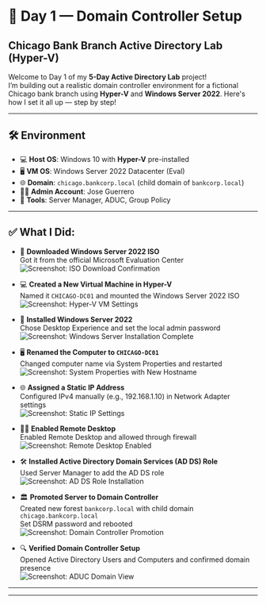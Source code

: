 # 🏦 Day 1 — Domain Controller Setup  
## Chicago Bank Branch Active Directory Lab (Hyper-V)

Welcome to Day 1 of my **5-Day Active Directory Lab** project!  
I’m building out a realistic domain controller environment for a fictional Chicago bank branch using **Hyper-V** and **Windows Server 2022**. Here's how I set it all up — step by step!

---

## 🛠️ Environment

- 💻 **Host OS**: Windows 10 with **Hyper-V** pre-installed  
- 🖥️ **VM OS**: Windows Server 2022 Datacenter (Eval)  
- 🌐 **Domain**: `chicago.bankcorp.local` (child domain of `bankcorp.local`)  
- 🧑‍💼 **Admin Account**: Jose Guerrero  
- 🧰 **Tools**: Server Manager, ADUC, Group Policy

---

## ✅ What I Did:

- 🔽 **Downloaded Windows Server 2022 ISO**  
  Got it from the official Microsoft Evaluation Center  
  ![Screenshot: ISO Download Confirmation](./screenshots/iso-download.png)

- 💻 **Created a New Virtual Machine in Hyper-V**  
  Named it `CHICAGO-DC01` and mounted the Windows Server 2022 ISO  
  ![Screenshot: Hyper-V VM Settings](./screenshots/hyperv-vm-setup.png)

- 🏁 **Installed Windows Server 2022**  
  Chose Desktop Experience and set the local admin password  
  ![Screenshot: Windows Server Installation Complete](./screenshots/windows-install.png)

- 🖥️ **Renamed the Computer to `CHICAGO-DC01`**  
  Changed computer name via System Properties and restarted  
  ![Screenshot: System Properties with New Hostname](./screenshots/rename-computer.png)

- 🌐 **Assigned a Static IP Address**  
  Configured IPv4 manually (e.g., 192.168.1.10) in Network Adapter settings  
  ![Screenshot: Static IP Settings](./screenshots/static-ip.png)

- 🧑‍💻 **Enabled Remote Desktop**  
  Enabled Remote Desktop and allowed through firewall  
  ![Screenshot: Remote Desktop Enabled](./screenshots/remote-desktop.png)

- 🛠️ **Installed Active Directory Domain Services (AD DS) Role**  
  Used Server Manager to add the AD DS role  
  ![Screenshot: AD DS Role Installation](./screenshots/ad-ds-install.png)

- 🏛️ **Promoted Server to Domain Controller**  
  Created new forest `bankcorp.local` with child domain `chicago.bankcorp.local`  
  Set DSRM password and rebooted  
  ![Screenshot: Domain Controller Promotion](./screenshots/dc-promotion.png)

- 🔍 **Verified Domain Controller Setup**  
  Opened Active Directory Users and Computers and confirmed domain presence  
  ![Screenshot: ADUC Domain View](./screenshots/aduc-domain.png)

---

---

